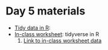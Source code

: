 # Day 5 materials

* [Tidy data in R]():
* [In-class worksheet](): tidyverse in R
  1. [Link to in-class worksheet data]()
